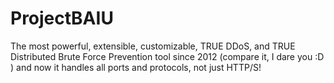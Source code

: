 # ProjectBAIU
The most powerful, extensible, customizable, TRUE DDoS, and TRUE Distributed Brute Force Prevention tool since 2012 (compare it, I dare you :D ) and now it handles all ports and protocols, not just HTTP/S!
